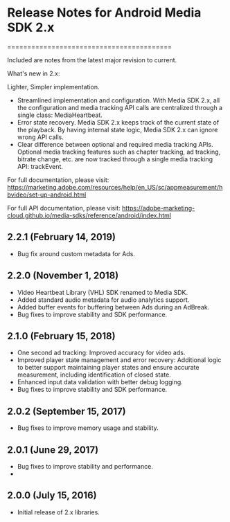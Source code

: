 # Release Notes for Android Media SDK 2.x
=========================================


Included are notes from the latest major revision to current.

What's new in 2.x:

Lighter, Simpler implementation.
- Streamlined implementation and configuration. With Media SDK 2.x, all the configuration and media tracking API calls are centralized through a single class: MediaHeartbeat.
- Error state recovery. Media SDK 2.x keeps track of the current state of the playback. By having internal state logic, Media SDK 2.x can ignore wrong API calls.
- Clear difference between optional and required media tracking APIs. Optional media tracking features such as chapter tracking, ad tracking, bitrate change, etc. are now tracked through a single media tracking API: trackEvent.

For full documentation, please visit:
https://marketing.adobe.com/resources/help/en_US/sc/appmeasurement/hbvideo/set-up-android.html

For full API documentation, please visit:
https://adobe-marketing-cloud.github.io/media-sdks/reference/android/index.html

## 2.2.1 (February 14, 2019)
- Bug fix around custom metadata for Ads.

## 2.2.0 (November 1, 2018)
- Video Heartbeat Library (VHL) SDK renamed to Media SDK.
- Added standard audio metadata for audio analytics support.
- Added buffer events for buffering between Ads during an AdBreak.
- Bug fixes to improve stability and SDK performance.

## 2.1.0 (February 15, 2018)
- One second ad tracking: Improved accuracy for video ads.
- Improved player state management and error recovery: Additional logic to better support maintaining player states and ensure accurate measurement, including identification of closed state.
- Enhanced input data validation with better debug logging.
- Bug fixes to improve stability and SDK performance.

## 2.0.2 (September 15, 2017)
- Bug fixes to improve memory usage and stability.

## 2.0.1 (June 29, 2017)
- Bug fixes to improve stability and performance.
-
## 2.0.0 (July 15, 2016)
- Initial release of 2.x libraries.
